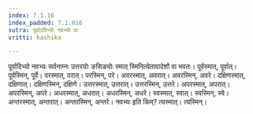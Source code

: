 ```yaml
---
index: 7.1.16
index_padded: 7.1.016
sutra: पूर्वाऽदिभ्यो नवभ्यो वा
vritti: kashika

---
```

पूर्वादिभ्यो नवभ्यः सर्वनाम्नः उत्तरयोः ङसिङ्योः स्मात् स्मिनित्येतावादेशौ वा भवतः। पूर्वस्मात्, पूर्वात्। पूर्वस्मिन्, पूर्वे। परस्मात्, परात्। परस्मिन्, परे। अवरस्मात्, अवरात्। अवरस्मिन्, अवरे। दक्षिणस्मात्, दक्षिणात्। दक्षिणस्मिन्, दक्षिणे। उत्तरस्मात्, उत्तरात्। उत्तरस्मिन्, उत्तरे। अपरस्मात्, अपरात्। अपरस्मिन्, अपरे। अधरस्मात्, अधरात्। अधरस्मिन्, अधरे। स्वस्मात्, स्वात्। स्वस्मिन्, स्वे। अन्तरस्मात्, अन्तरात्। अन्तरस्मिन्, अन्तरे। नवभ्यः इति किम्? त्यस्मात्। त्यस्मिन्।